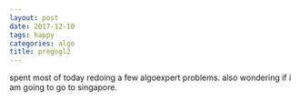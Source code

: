 ```yaml
---
layout: post
date: 2017-12-10
tags: happy
categories: algo
title: pregogl2
---
```


spent most of today redoing a few algoexpert problems. also wondering if i am going to go to singapore.
